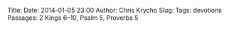 Title: 
Date: 2014-01-05 23:00
Author: Chris Krycho
Slug: 
Tags: devotions
Passages: 2 Kings 6–10, Psalm 5, Proverbs 5
<!--Template: devotions-->

